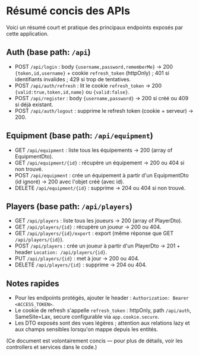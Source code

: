 # Résumé concis des APIs

Voici un résumé court et pratique des principaux endpoints exposés par cette application.

## Auth (base path: `/api`)
- POST `/api/login` : body `{username,password,rememberMe}` → 200 `{token,id,username}` + cookie `refresh_token` (httpOnly) ; 401 si identifiants invalides ; 429 si trop de tentatives.
- POST `/api/auth/refresh` : lit le cookie `refresh_token` → 200 `{valid:true,token,id,name}` ou `{valid:false}`.
- POST `/api/register` : body `{username,password}` → 200 si créé ou 409 si déjà existant.
- POST `/api/auth/logout` : supprime le refresh token (cookie + serveur) → 200.

## Equipment (base path: `/api/equipment`)
- GET `/api/equipment` : liste tous les équipements → 200 (array of EquipmentDto).
- GET `/api/equipment/{id}` : récupère un équipement → 200 ou 404 si non trouvé.
- POST `/api/equipment` : crée un équipement à partir d'un EquipmentDto (id ignoré) → 200 avec l'objet créé (avec id).
- DELETE `/api/equipment/{id}` : supprime → 204 ou 404 si non trouvé.

## Players (base path: `/api/players`)
- GET `/api/players` : liste tous les joueurs → 200 (array of PlayerDto).
- GET `/api/players/{id}` : récupère un joueur → 200 ou 404.
- GET `/api/players/{id}/export` : export (même réponse que GET `/api/players/{id}`).
- POST `/api/players` : crée un joueur à partir d'un PlayerDto → 201 + header `Location: /api/players/{id}`.
- PUT `/api/players/{id}` : met à jour → 200 ou 404.
- DELETE `/api/players/{id}` : supprime → 204 ou 404.

## Notes rapides
- Pour les endpoints protégés, ajouter le header : `Authorization: Bearer <ACCESS_TOKEN>`.
- Le cookie de refresh s'appelle `refresh_token` : httpOnly, path `/api/auth`, SameSite=Lax, secure configurable via `app.cookie.secure`.
- Les DTO exposés sont des vues légères ; attention aux relations lazy et aux champs sensibles lorsqu'on mappe depuis les entités.

(Ce document est volontairement concis — pour plus de détails, voir les controllers et services dans le code.)


